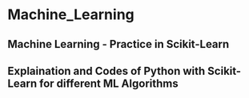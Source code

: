 # Machine_Learning
## Machine Learning - Practice in Scikit-Learn 
## Explaination and Codes of Python with Scikit-Learn for different ML Algorithms
